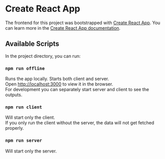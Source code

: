 # Create React App

The frontend for this project was bootstrapped with [Create React App](https://github.com/facebook/create-react-app).
You can learn more in the [Create React App documentation](https://facebook.github.io/create-react-app/docs/getting-started).


## Available Scripts

In the project directory, you can run:

### `npm run offline`

Runs the app locally. Starts both client and server. \
Open [http://localhost:3000](http://localhost:3000) to view it in the browser.\
For development you can separately start server and client to see the outputs.

### `npm run client`

Will start only the client.\
If you only run the client without the server, the data will not get fetched properly.

### `npm run server`

Will start only the server.
